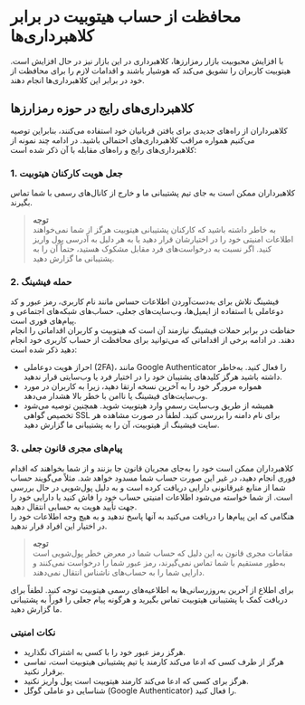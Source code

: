 # محافظت از حساب هیتوبیت در برابر کلاهبرداری‌ها  

با افزایش محبوبیت بازار رمزارزها، کلاهبرداری در این بازار نیز در حال افزایش است. هیتوبیت کاربران را تشویق می‌کند که هوشیار باشند و اقدامات لازم را برای محافظت از خود در برابر این کلاهبرداری‌ها انجام دهند.

## کلاهبرداری‌های رایج در حوزه رمزارزها

کلاهبرداران از راه‌های جدیدی برای یافتن قربانیان خود استفاده می‌کنند، بنابراین توصیه می‌کنیم همواره مراقب کلاهبرداری‌های احتمالی باشید. در ادامه چند نمونه از کلاهبرداری‌های رایج و راه‌های مقابله با آن ذکر شده است:

### 1.	جعل هویت کارکنان هیتوبیت

کلاهبرداران ممکن است به جای تیم پشتیبانی ما و خارج از کانال‌های رسمی با شما تماس بگیرند. 

> **توجه** <br>به خاطر داشته باشید که کارکنان پشتیبانی هیتوبیت هرگز از شما نمی‌خواهند اطلاعات امنیتی خود را در اختیارشان قرار دهید یا به هر دلیل به آدرسی پول واریز کنید. اگر نسبت به درخواست‌های فرد مقابل مشکوک هستید، حتماً آن را به پشتیبانی ما گزارش دهید.

### 2.	حمله فیشینگ

فیشینگ تلاش برای به‌دست‌آوردن اطلاعات حساس مانند نام کاربری، رمز عبور و کد دوعاملی با استفاده از ایمیل‌ها، وب‌سایت‌های جعلی، حساب‌های شبکه‌های اجتماعی و پیام‌های فوری است.<br>
حفاظت در برابر حملات فیشینگ نیازمند آن است که هیتوبیت و کاربران اقداماتی را انجام دهند.
در ادامه برخی از اقداماتی که می‌توانید برای محافظت از حساب کاربری خود انجام دهید ذکر شده است:

- احراز هویت دوعاملی (2FA)، مانند Google Authenticator را فعال کنید. به‌خاطر داشته باشید هرگز کلیدهای پشتیبان خود را در اختیار فرد یا وب‌سایتی قرار ندهید.
-	همواره مرورگر خود را به آخرین نسخه ارتقا دهید، زیرا به کاربران در مورد وب‌سایت‌های فیشینگ یا ناامن با خطر بالا هشدار می‌دهد.
-	همیشه از طریق وب‌سایت رسمی وارد هیتوبیت شوید. همچنین توصیه می‌شود تخصیص گواهی SSL برای 
 نام دامنه را بررسی کنید. 
لطفاً در صورت مشاهده هر سایت فیشینگ از هیتوبیت، آن را     به پشتیبانی ما گزارش دهید.

### 3.	پیام‌های مجری قانون جعلی
کلاهبرداران ممکن است خود را به‌جای مجریان قانون جا بزنند و از شما بخواهند که اقدام فوری انجام دهید، در غیر این صورت حساب شما مسدود خواهد شد.
مثلاً می‌گویند حساب شما از منابع غیرقانونی دارایی دریافت کرده است و به دلیل پول‌شویی در حال بررسی است. از شما خواسته می‌شود اطلاعات امنیتی حساب خود را فاش کنید یا دارایی خود را جهت تأیید هویت به حسابی انتقال دهید.<br>
هنگامی که این پیام‌ها را دریافت می‌کنید به آنها پاسخ ندهید و به هیچ وجه اطلاعات خود را در اختیار این افراد قرار ندهید. 

> **توجه**<br> مقامات مجری قانون به این دلیل که حساب شما در معرض خطر پول‌شویی است به‌طور مستقیم با شما تماس نمی‌گیرند، رمز عبور شما را درخواست نمی‌کنند و دارایی شما را به حساب‌های ناشناس انتقال نمی‌دهند.

برای اطلاع از آخرین به‌روزرسانی‌ها به اطلاعیه‌های رسمی هیتوبیت توجه کنید. لطفاً برای دریافت کمک با پشتیبانی هیتوبیت تماس بگیرید و هرگونه پیام جعلی را فوراً به پشتیبانی ما گزارش دهید. 

### نکات امنیتی

-	هرگز رمز عبور خود را با کسی به اشتراک نگذارید.
-	هرگز از طرف کسی که ادعا می‌کند کارمند یا تیم پشتیبانی هیتوبیت است، تماسی برقرار نکنید.
-	هرگز برای کسی که ادعا می‌کند کارمند هیتوبیت است پول واریز نکنید.
-	 شناسایی دو عاملی گوگل (Google Authenticator) را فعال کنید.

